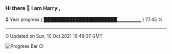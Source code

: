 ### Hi there 👋 I am Harry , 

⏳ Year progress { ███████████████████████▁▁▁▁▁▁▁ } 77.45 %

---

⏰ Updated on Sun, 10 Oct 2021 16:49:37 GMT

![Progress Bar CI](https://github.com/duykhang68/duykhang68/workflows/Progress%20Bar%20CI/badge.svg)
